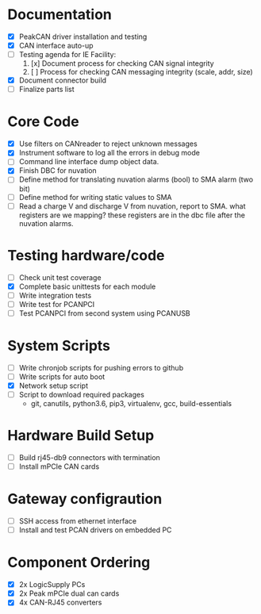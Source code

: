 # Documentation
- [x] PeakCAN driver installation and testing
- [x] CAN interface auto-up
- [ ] Testing agenda for IE Facility:
  1. [x] Document process for checking CAN signal integrity
  2. [ ] Process for checking CAN messaging integrity (scale, addr, size)
- [x] Document connector build
- [ ] Finalize parts list

# Core Code
- [x] Use filters on CANreader to reject unknown messages
- [x] Instrument software to log all the errors in debug mode
- [ ] Command line interface dump object data.
- [x] Finish DBC for nuvation
- [ ] Define method for translating nuvation alarms (bool) to SMA alarm (two bit)
- [ ] Define method for writing static values to SMA
- [ ] Read a charge V and discharge V from nuvation, report to SMA. what registers are we mapping? these registers are in the dbc file after the nuvation alarms.

# Testing hardware/code
- [ ] Check unit test coverage
- [x] Complete basic unittests for each module
- [ ] Write integration tests
- [ ] Write test for PCANPCI
- [ ] Test PCANPCI from second system using PCANUSB

# System Scripts
- [ ] Write chronjob scripts for pushing errors to github 
- [ ] Write scripts for auto boot
- [x] Network setup script
- [ ] Script to download required packages
  - git, canutils, python3.6, pip3, virtualenv, gcc, build-essentials

# Hardware Build Setup
- [ ] Build rj45-db9 connectors with termination
- [ ] Install mPCIe CAN cards

# Gateway configraution
- [ ] SSH access from ethernet interface
- [ ] Install and test PCAN drivers on embedded PC

# Component Ordering
- [x] 2x LogicSupply PCs
- [x] 2x Peak mPCIe dual can cards
- [x] 4x CAN-RJ45 converters

